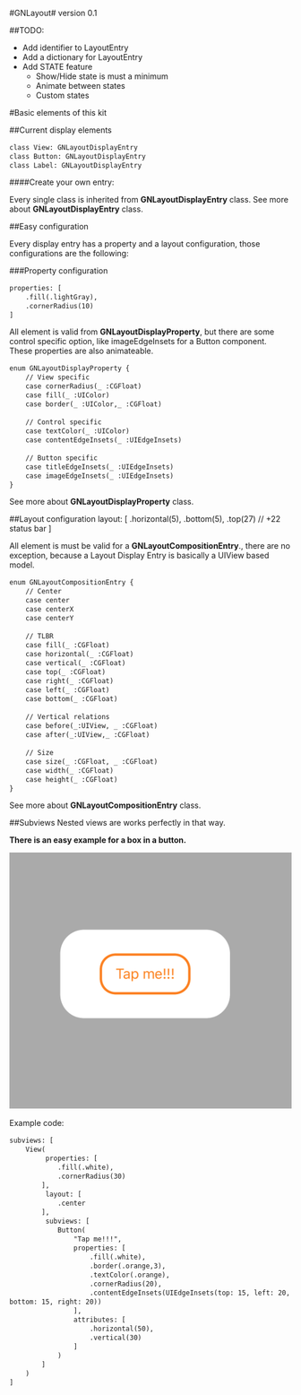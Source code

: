 #GNLayout#
version 0.1

##TODO:
- Add identifier to LayoutEntry
- Add a dictionary for LayoutEntry
- Add STATE feature
	- Show/Hide state is must a minimum
	- Animate between states	
	- Custom states
	 	

#Basic elements of this kit

##Current display elements

	class View: GNLayoutDisplayEntry
	class Button: GNLayoutDisplayEntry
	class Label: GNLayoutDisplayEntry

####Create your own entry:

Every single class is inherited from **GNLayoutDisplayEntry** class.
See more about **GNLayoutDisplayEntry** class. 

##Easy configuration
	
Every display entry has a property and a layout configuration, those configurations are the following:

###Property configuration

	properties: [
	    .fill(.lightGray),
	    .cornerRadius(10)
	]
	
All element is valid from **GNLayoutDisplayProperty**, but there are some control specific option, like imageEdgeInsets for a Button component. These properties are also animateable.
	
	enum GNLayoutDisplayProperty {
	    // View specific
	    case cornerRadius(_ :CGFloat)
	    case fill(_ :UIColor)
	    case border(_ :UIColor,_ :CGFloat)
	    
	    // Control specific
	    case textColor(_ :UIColor)
	    case contentEdgeInsets(_ :UIEdgeInsets)

	    // Button specific
	    case titleEdgeInsets(_ :UIEdgeInsets)
	    case imageEdgeInsets(_ :UIEdgeInsets)
	}

See more about **GNLayoutDisplayProperty** class.

##Layout configuration
	layout: [
	    .horizontal(5),
	    .bottom(5),
	    .top(27) // +22 status bar
	]
	
All element is must be valid for a **GNLayoutCompositionEntry**., there are no exception, because a Layout Display Entry is basically a UIView based model.
	
	enum GNLayoutCompositionEntry {
		// Center
	    case center
	    case centerX
	    case centerY
	    
		// TLBR
	    case fill(_ :CGFloat)
	    case horizontal(_ :CGFloat)
	    case vertical(_ :CGFloat)
	    case top(_ :CGFloat)
	    case right(_ :CGFloat)
	    case left(_ :CGFloat)
	    case bottom(_ :CGFloat)
	
		// Vertical relations
	    case before(_:UIView, _ :CGFloat)
	    case after(_:UIView,_ :CGFloat)
	
		// Size
	    case size(_ :CGFloat, _ :CGFloat)
	    case width(_ :CGFloat)
	    case height(_ :CGFloat)
	}

See more about **GNLayoutCompositionEntry** class.

##Subviews
Nested views are works perfectly in that way.

**There is an easy example for a box in a button.**

![image](./Documentation/buttonExample.png)
	
Example code:
	
    subviews: [
        View(
             properties: [
                .fill(.white),
                .cornerRadius(30)
            ],
             layout: [
                .center
            ],
             subviews: [
                Button(
                    "Tap me!!!",
                    properties: [
                        .fill(.white),
                        .border(.orange,3),
                        .textColor(.orange),
                        .cornerRadius(20),
                        .contentEdgeInsets(UIEdgeInsets(top: 15, left: 20, bottom: 15, right: 20))
                    ],
                    attributes: [
                        .horizontal(50),
                        .vertical(30)
                    ]
                )
            ]
        )
    ]
